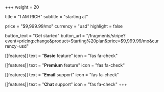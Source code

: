+++
weight = 20

title = "I AM RICH"
subtitle = "starting at"

price = "$9,999.99/mo"
currency = "usd"
highlight = false

button_text = "Get started"
button_url = "/fragments/stripe?event=pricing:change&product=Starting%20plan&price=$9,999.99/mo&currency=usd"

[[features]]
  text = "**Basic** feature"
  icon = "fas fa-check"

[[features]]
  text = "**Premium** feature"
  icon = "fas fa-check"

[[features]]
  text = "**Email** support"
  icon = "fas fa-check"

[[features]]
  text = "**Chat** support"
  icon = "fas fa-check"
+++